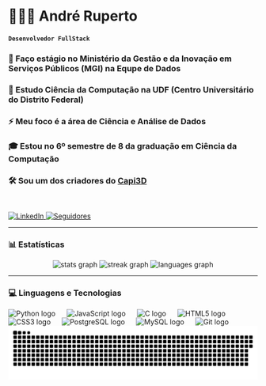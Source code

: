 # 👨🏻‍💻 André Ruperto

**`Desenvolvedor FullStack`**

<h3>🔭 Faço estágio no Ministério da Gestão e da Inovação em Serviços Públicos (MGI) na Equpe de Dados<br></h3>
<h3>🌱 Estudo Ciência da Computação na UDF (Centro Universitário do Distrito Federal)<br></h3>
<h3>⚡ Meu foco é a área de Ciência e Análise de Dados<br></h3>
<h3>🎓 Estou no 6º semestre de 8 da graduação em Ciência da Computação<br></h3>
<h3>🛠️ Sou um dos criadores do <a href="https://capi3d.com.br/">Capi3D</a><br></h3>
<br/>
<p align="left">
    <a href="https://linkedin.com/in/andrerup">
        <img 
            alt="LinkedIn" 
            title="Conecte-se comigo no LinkedIn" 
            src="https://custom-icon-badges.demolab.com/badge/LinkedIn-0077B5?logo=linkedin&logoColor=white&style=for-the-badge"
        />
    </a>
    <a href="https://github.com/AndreRuperto?tab=followers">
        <img 
            alt="Seguidores" 
            title="Me siga no GitHub" 
            src="https://custom-icon-badges.demolab.com/github/followers/AndreRuperto?color=236ad3&labelColor=1155ba&style=for-the-badge&logo=github&label=Seguidores&logoColor=white"
        />
    </a>
</p>


---

### 📊 Estatísticas
<div align="center">
  <img src="https://github-readme-stats.vercel.app/api?username=AndreRuperto&show_icons=true&include_all_commits=true&count_private=true&theme=merko&rank_icon=github&border_radius=10" height="150" alt="stats graph"  />
  <img src="https://streak-stats.demolab.com?user=AndreRuperto&locale=en&mode=daily&theme=merko&hide_border=false&border_radius=10" height="150" alt="streak graph"  />
  <img src="https://github-readme-stats.vercel.app/api/top-langs?username=AndreRuperto&locale=en&hide_title=false&layout=compact&card_width=320&langs_count=5&theme=merko&border_radius=10" height="150" alt="languages graph"  />
</div>

---

### 💻 Linguagens e Tecnologias
<div align="left">
  <img src="https://cdn.jsdelivr.net/gh/devicons/devicon/icons/python/python-original.svg" height="50" alt="Python logo"  />
  <img width="15" />
  <img src="https://cdn.jsdelivr.net/gh/devicons/devicon/icons/javascript/javascript-original.svg" height="50" alt="JavaScript logo"  />
  <img width="15" />
  <img src="https://cdn.jsdelivr.net/gh/devicons/devicon/icons/c/c-original.svg" height="50" alt="C logo"  />
  <img width="15" />
  <img src="https://cdn.jsdelivr.net/gh/devicons/devicon/icons/html5/html5-original.svg" height="50" alt="HTML5 logo"  />
  <img width="15" />
  <img src="https://cdn.jsdelivr.net/gh/devicons/devicon/icons/css3/css3-original.svg" height="50" alt="CSS3 logo"  />
  <img width="15" />
  <img src="https://cdn.jsdelivr.net/gh/devicons/devicon/icons/postgresql/postgresql-original.svg" height="50" alt="PostgreSQL logo"  />
  <img width="15" />
  <img src="https://cdn.jsdelivr.net/gh/devicons/devicon/icons/mysql/mysql-original.svg" height="50" alt="MySQL logo"  />
  <img width="15" />
  <img src="https://cdn.jsdelivr.net/gh/devicons/devicon/icons/git/git-original.svg" height="50" alt="Git logo" />
  <img width="15" />
</div>

</div>

<div align="center">
  <img src="https://raw.githubusercontent.com/AndreRuperto/AndreRuperto/output/github-contribution-grid-snake.svg" alt="Snake animation" />
</div>
